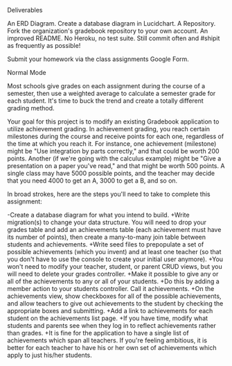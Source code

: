 Deliverables

An ERD Diagram. Create a database diagram in Lucidchart.
A Repository. Fork the organization's gradebook repository to your own account.
An improved README.
No Heroku, no test suite. Still commit often and #shipit as frequently as possible!

Submit your homework via the class assignments Google Form.

Normal Mode

Most schools give grades on each assignment during the course of a semester, then use a weighted average to calculate a semester grade for each student. It's time to buck the trend and create a totally different grading method.

Your goal for this project is to modify an existing Gradebook application to utilize achievement grading. In achievement grading, you reach certain milestones during the course and receive points for each one, regardless of the time at which you reach it. For instance, one achievement (milestone) might be "Use integration by parts correctly," and that could be worth 200 points. Another (if we're going with the calculus example) might be "Give a presentation on a paper you've read," and that might be worth 500 points. A single class may have 5000 possible points, and the teacher may decide that you need 4000 to get an A, 3000 to get a B, and so on.

In broad strokes, here are the steps you'll need to take to complete this assignment:

-Create a database diagram for what you intend to build.
+Write migration(s) to change your data structure. You will need to drop your grades table and add an achievements table (each achievement must have its number of points), then create a many-to-many join table between students and achievements.
+Write seed files to prepopulate a set of possible achievements (which you invent) and at least one teacher (so that you don't have to use the console to create your initial user anymore).
+You won't need to modify your teacher, student, or parent CRUD views, but you will need to delete your grades controller.
+Make it possible to give any or all of the achievements to any or all of your students.
+Do this by adding a member action to your students controller. Call it achievements.
+On the achievements view, show checkboxes for all of the possible achievements, and allow teachers to give out achievements to the student by checking the appropriate boxes and submitting.
+Add a link to achievements for each student on the achievements list page.
+If you have time, modify what students and parents see when they log in to reflect achievements rather than grades.
+It is fine for the application to have a single list of achievements which span all teachers. If you're feeling ambitious, it is better for each teacher to have his or her own set of achievements which apply to just his/her students.
